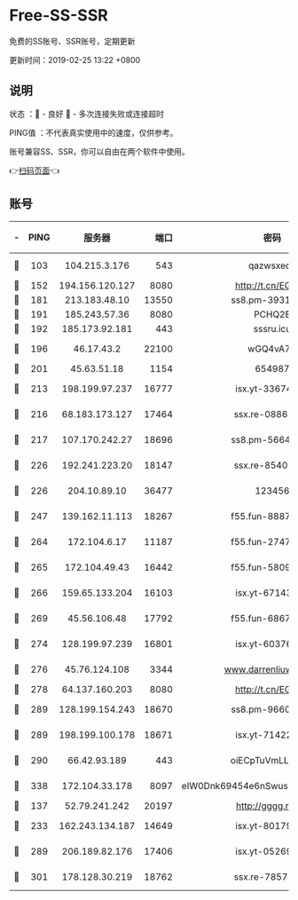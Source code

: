 # Free-SS-SSR

免费的SS账号、SSR账号，定期更新

更新时间：2019-02-25 13:22 +0800

## 说明

状态     ：🙂 - 良好 🙁 - 多次连接失败或连接超时

PING值   ：不代表真实使用中的速度，仅供参考。

账号兼容SS、SSR，你可以自由在两个软件中使用。

👉[扫码页面](https://liesauer.github.io/free-ss-ssr.github.io/)👈

## 账号

|-|PING|服务器|端口|密码|加密方式|区域|
|:----:|:----:|:-----:|-----:|:----:|:----:|:----:|
|🙂|103|104.215.3.176|543|qazwsxedc|aes-256-gcm|JP|
|🙂|152|194.156.120.127|8080|http://t.cn/EGJIyrl|rc4-md5|RU|
|🙂|181|213.183.48.10|13550|ss8.pm-39311595|rc4-md5|RU|
|🙂|191|185.243.57.36|8080|PCHQ2E|rc4-md5|US|
|🙂|192|185.173.92.181|443|sssru.icu|rc4-md5|RU|
|🙂|196|46.17.43.2|22100|wGQ4vA7D|aes-256-gcm|RU|
|🙂|201|45.63.51.18|1154|654987|chacha20|US|
|🙂|213|198.199.97.237|16777|isx.yt-33674118|aes-256-cfb|US|
|🙂|216|68.183.173.127|17464|ssx.re-08861248|aes-256-cfb|US|
|🙂|217|107.170.242.27|18696|ss8.pm-56642148|aes-256-cfb|US|
|🙂|226|192.241.223.20|18147|ssx.re-85401469|aes-256-cfb|US|
|🙂|226|204.10.89.10|36477|123456|aes-256-cfb|US|
|🙂|247|139.162.11.113|18267|f55.fun-88872573|aes-256-cfb|SG|
|🙂|264|172.104.6.17|11187|f55.fun-27472862|aes-256-cfb|US|
|🙂|265|172.104.49.43|16442|f55.fun-58099071|aes-256-cfb|SG|
|🙂|266|159.65.133.204|16103|isx.yt-67143205|aes-256-cfb|SG|
|🙂|269|45.56.106.48|17792|f55.fun-68673895|aes-256-cfb|US|
|🙂|274|128.199.97.239|16801|isx.yt-60376368|aes-256-cfb|SG|
|🙂|276|45.76.124.108|3344|www.darrenliuwei.com|aes-256-cfb|AU|
|🙂|278|64.137.160.203|8080|http://t.cn/EGJIyrl|rc4-md5|CA|
|🙂|289|128.199.154.243|18670|ss8.pm-96603281|aes-256-cfb|SG|
|🙂|289|198.199.100.178|18671|isx.yt-71422331|aes-256-cfb|US|
|🙂|290|66.42.93.189|443|oiECpTuVmLLxk4Ts|aes-256-cfb|US|
|🙂|338|172.104.33.178|8097|eIW0Dnk69454e6nSwuspv9DmS201tQ0D|aes-256-cfb|SG|
|🙂|137|52.79.241.242|20197|http://gggg.rocks|chacha20|KR|
|🙂|233|162.243.134.187|14649|isx.yt-80179113|aes-256-cfb|US|
|🙂|289|206.189.82.176|17406|isx.yt-05269215|aes-256-cfb|SG|
|🙂|301|178.128.30.219|18762|ssx.re-78571634|aes-256-cfb|SG|
